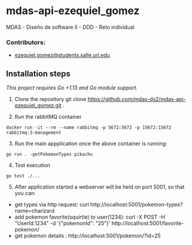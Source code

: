 # mdas-api-ezequiel_gomez
MDAS - Diseño de software II - DDD - Reto individual

### Contributors:

- ezequiel.gomez@students.salle.url.edu

## Installation steps

_This project requires Go +1.13 and Go module support._

1. Clone the repository
   git clone https://github.com/mdas-ds2/mdas-api-ezequiel_gomez.git .

2. Run the rabbitMQ container

```
docker run -it --rm --name rabbitmq -p 5672:5672 -p 15672:15672 rabbitmq:3-management
```

3. Run the main appplication once the above container is running:

```
go run . -getPokemonTypes pikachu
```

4. Test execution

```
go test ./...
```

5. After application started a webserver will be held on port 5001, so that you can:

- get types via http request: curl http://localhost:5001/pokemon-types\?name\=charizard
- add pokemon favorite(squirtle) to user(1234): curl -X POST -H "UserId:1234" -d '{"pokemonId": "25"}' http://localhost:5001/favorite-pokemon/
- get pokemon details : http://localhost:5001/pokemon/?id=25
